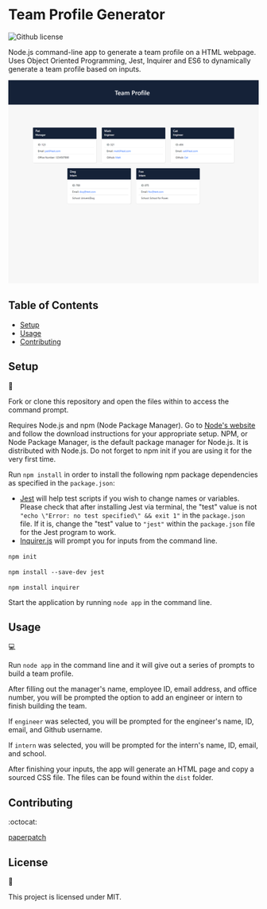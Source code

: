 # Team Profile Generator
![Github license](http://img.shields.io/badge/license-MIT-blue.svg)

Node.js command-line app to generate a team profile on a HTML webpage. Uses Object Oriented Programming, Jest, Inquirer and ES6 to dynamically generate a team profile based on inputs.

![!team profile screenshot](./assets/images/team_profile_screenshot.png)

## Table of Contents

* [Setup](#setup)
* [Usage](#usage)
* [Contributing](#contributing)

## Setup
:floppy_disk:

Fork or clone this repository and open the files within to access the command prompt.

Requires Node.js and npm (Node Package Manager). Go to [Node's website](https://nodejs.org/en/) and follow the download instructions for your appropriate setup. NPM, or Node Package Manager, is the default package manager for Node.js. It is distributed with Node.js. Do not forget to npm init if you are using it for the very first time.

Run `npm install` in order to install the following npm package dependencies as specified in the `package.json`:
- [Jest](https://jestjs.io/) will help test scripts if you wish to change names or variables. Please check that after installing Jest via terminal, the "test" value is not `"echo \"Error: no test specified\" && exit 1"` in the `package.json` file. If it is, change the "test" value to `"jest"` within the `package.json` file for the Jest program to work.
- [Inquirer.js](https://www.npmjs.com/package/inquirer) will prompt you for inputs from the command line.

`npm init`

`npm install --save-dev jest`

`npm install inquirer`

Start the application by running `node app` in the command line.

## Usage

:computer:

Run `node app` in the command line and it will give out a series of prompts to build a team profile.

After filling out the manager's name, employee ID, email address, and office number, you will be prompted the option to add an engineer or intern to finish building the team.

If `engineer` was selected, you will be prompted for the engineer's name, ID, email, and Github username.

If `intern` was selected, you will be prompted for the intern's name, ID, email, and school.

After finishing your inputs, the app will generate an HTML page and copy a sourced CSS file. The files can be found within the `dist` folder.


## Contributing

:octocat:

[paperpatch](https://github.com/paperpatch)

## License

:receipt:

This project is licensed under MIT.